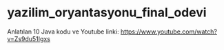 # yazilim_oryantasyonu_final_odevi
Anlatılan 10 Java kodu ve Youtube linki:
https://www.youtube.com/watch?v=Zs9du51Igxs
